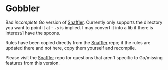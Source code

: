 # Gobbler

Bad *incomplete* Go version of [Snaffler](https://github.com/SnaffCon/Snaffler). Currently only supports the directory you want to point it at - `-s` is implied. I may convert it into a lib if there is interest/I have the spoons.

Rules have been copied directly from the [Snaffler](https://github.com/SnaffCon/Snaffler) repo; if the rules are updated there and not here, copy them yourself and recompile.

Please visit the [Snaffler](https://github.com/SnaffCon/Snaffler) repo for questions that aren't specific to Go/missing features from this version.
